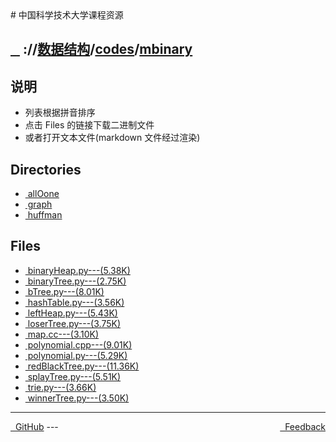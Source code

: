 
<head>
    <meta http-equiv="content-type" content="text/html; charset=utf-8">
    <link rel="stylesheet" href="https://use.fontawesome.com/releases/v5.8.1/css/all.css" integrity="sha384-50oBUHEmvpQ+1lW4y57PTFmhCaXp0ML5d60M1M7uH2+nqUivzIebhndOJK28anvf" crossorigin="anonymous">
    <title> 中国科学技术大学课程资源</title>
</head>
# 中国科学技术大学课程资源

<div>
  <h2>
    <a href="../index.html">&nbsp;&nbsp;<i class="fas fa-backward"></i>&nbsp;</a>
    :/<a href="../../../index.html"><i class="fas fa-home"></i></a>/<a href="../../index.html">数据结构</a>/<a href="../index.html">codes</a>/<a href="index.html">mbinary</a>
  </h2>
</div>

## 说明
- 列表根据拼音排序
- 点击 Files 的链接下载二进制文件
- 或者打开文本文件(markdown 文件经过渲染)

<h2> Directories &nbsp; <a href="https://download-directory.github.io/?url=https://github.com/USTC-Resource/USTC-Course/tree/master/数据结构/codes/mbinary" style="color:red;text-decoration:underline;" target="_black"><i class="fas fa-download"></i></a></h2>

<ul><li><a href="allOone/index.html"><i class="fas fa-folder"></i>&nbsp;allOone</a></li>
<li><a href="graph/index.html"><i class="fas fa-folder"></i>&nbsp;graph</a></li>
<li><a href="huffman/index.html"><i class="fas fa-folder"></i>&nbsp;huffman</a></li></ul>

## Files
<ul><li><a href="https://raw.githubusercontent.com/USTC-Resource/USTC-Course/master/数据结构/codes/mbinary/binaryHeap.py"><i class="fas fa-file-code"></i>&nbsp;binaryHeap.py---(5.38K)</a></li>
<li><a href="https://raw.githubusercontent.com/USTC-Resource/USTC-Course/master/数据结构/codes/mbinary/binaryTree.py"><i class="fas fa-file-code"></i>&nbsp;binaryTree.py---(2.75K)</a></li>
<li><a href="https://raw.githubusercontent.com/USTC-Resource/USTC-Course/master/数据结构/codes/mbinary/bTree.py"><i class="fas fa-file-code"></i>&nbsp;bTree.py---(8.01K)</a></li>
<li><a href="https://raw.githubusercontent.com/USTC-Resource/USTC-Course/master/数据结构/codes/mbinary/hashTable.py"><i class="fas fa-file-code"></i>&nbsp;hashTable.py---(3.56K)</a></li>
<li><a href="https://raw.githubusercontent.com/USTC-Resource/USTC-Course/master/数据结构/codes/mbinary/leftHeap.py"><i class="fas fa-file-code"></i>&nbsp;leftHeap.py---(5.43K)</a></li>
<li><a href="https://raw.githubusercontent.com/USTC-Resource/USTC-Course/master/数据结构/codes/mbinary/loserTree.py"><i class="fas fa-file-code"></i>&nbsp;loserTree.py---(3.75K)</a></li>
<li><a href="https://raw.githubusercontent.com/USTC-Resource/USTC-Course/master/数据结构/codes/mbinary/map.cc"><i class="fas fa-file-code"></i>&nbsp;map.cc---(3.10K)</a></li>
<li><a href="https://raw.githubusercontent.com/USTC-Resource/USTC-Course/master/数据结构/codes/mbinary/polynomial.cpp"><i class="fas fa-file-code"></i>&nbsp;polynomial.cpp---(9.01K)</a></li>
<li><a href="https://raw.githubusercontent.com/USTC-Resource/USTC-Course/master/数据结构/codes/mbinary/polynomial.py"><i class="fas fa-file-code"></i>&nbsp;polynomial.py---(5.29K)</a></li>
<li><a href="https://raw.githubusercontent.com/USTC-Resource/USTC-Course/master/数据结构/codes/mbinary/redBlackTree.py"><i class="fas fa-file-code"></i>&nbsp;redBlackTree.py---(11.36K)</a></li>
<li><a href="https://raw.githubusercontent.com/USTC-Resource/USTC-Course/master/数据结构/codes/mbinary/splayTree.py"><i class="fas fa-file-code"></i>&nbsp;splayTree.py---(5.51K)</a></li>
<li><a href="https://raw.githubusercontent.com/USTC-Resource/USTC-Course/master/数据结构/codes/mbinary/trie.py"><i class="fas fa-file-code"></i>&nbsp;trie.py---(3.66K)</a></li>
<li><a href="https://raw.githubusercontent.com/USTC-Resource/USTC-Course/master/数据结构/codes/mbinary/winnerTree.py"><i class="fas fa-file-code"></i>&nbsp;winnerTree.py---(3.50K)</a></li></ul>

---
<div style="text-decration:underline;display:inline">
  <a href="https://github.com/USTC-Resource/USTC-Course.git" target="_blank" rel="external"><i class="fab fa-github"></i>&nbsp; GitHub</a>
  <a href="mailto:&#122;huheqin1@gmail.com?subject=反馈与建议" style="float:right" target="_blank" rel="external"><i class="fas fa-envelope"></i>&nbsp; Feedback</a>
</div>
---


